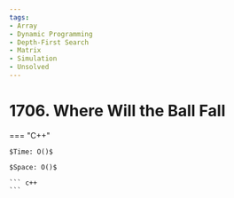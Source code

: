 ```yaml
---
tags:
- Array
- Dynamic Programming
- Depth-First Search
- Matrix
- Simulation
- Unsolved
---
```



# 1706. Where Will the Ball Fall

=== "C++"

    $Time: O()$

    $Space: O()$

    ``` c++
    ```